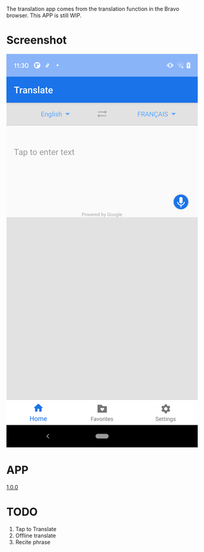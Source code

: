 The translation app comes from the translation function in the Bravo browser.
This APP is still WIP.

# Screenshot
<img src="/screenshot/screenshot.png" >

# APP
[1.0.0](https://raw.githubusercontent.com/bravobrowser/translate/master/release/release_1.0.0.apk)

# TODO
1. Tap to Translate
2. Offline translate
3. Recite phrase
